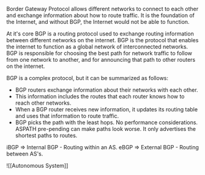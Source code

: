 Border Gateway Protocol allows different networks to connect to each other and exchange information about how to route traffic. It is the foundation of the Internet, and without BGP, the Internet would not be able to function.

At it's core BGP is a routing protocol used to exchange routing information between different networks on the internet. BGP is the protocol that enables the internet to function as a global network of interconnected networks. BGP is responsible for choosing the best path for network traffic to follow from one network to another, and for announcing that path to other routers on the internet.

BGP is a complex protocol, but it can be summarized as follows:

-   BGP routers exchange information about their networks with each other.
-   This information includes the routes that each router knows how to reach other networks.
-   When a BGP router receives new information, it updates its routing table and uses that information to route traffic.
- BGP picks the path with the least hops. No performance considerations. ASPATH pre-pending can make paths look worse. It only advertises the shortest paths to routes.

iBGP => Internal BGP - Routing within an AS.
eBGP => External BGP - Routing between AS's.


![[Autonomous System]]